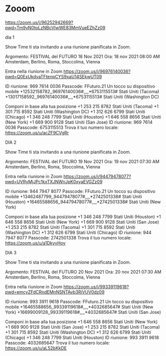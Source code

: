 # Zooom
https://zoom.us/j/96252942669?pwd=Tm9yN0toLzNBcVIwWE83MmVueEZhZz09

dia 1

Show Time ti sta invitando a una riunione pianificata in Zoom.

Argomento: FESTIVAL del FUTURO 18 Nov 2021
Ora: 18 nov 2021 08:00 AM Amsterdam, Berlino, Roma, Stoccolma, Vienna

Entra nella riunione in Zoom
https://zoom.us/j/96976140036?pwd=Q0ExUkdvaTFtenpCYS9xaU14SEkwUT09

ID riunione: 969 7614 0036
Passcode: FFuturo.21
Un tocco su dispositivo mobile
+12532158782,,96976140036#,,,,*6753115513# Stati Uniti (Tacoma)
+13017158592,,96976140036#,,,,*6753115513# Stati Uniti (Washington DC)

Componi in base alla tua posizione
        +1 253 215 8782 Stati Uniti (Tacoma)
        +1 301 715 8592 Stati Uniti (Washington DC)
        +1 312 626 6799 Stati Uniti (Chicago)
        +1 346 248 7799 Stati Uniti (Houston)
        +1 646 558 8656 Stati Uniti (New York)
        +1 669 900 9128 Stati Uniti (San Jose)
ID riunione: 969 7614 0036
Passcode: 6753115513
Trova il tuo numero locale: https://zoom.us/u/acZF9CVgRr

DIA 2

Show Time ti sta invitando a una riunione pianificata in Zoom.

Argomento: FESTIVAL del FUTURO 19 Nov 2021
Ora: 19 nov 2021 07:30 AM Amsterdam, Berlino, Roma, Stoccolma, Vienna

Entra nella riunione in Zoom
https://zoom.us/j/94479478077?pwd=UVRyMjJPc1kxTXJNWnJpK0xyaEVGZz09

ID riunione: 944 7947 8077
Passcode: FFuturo.21
Un tocco su dispositivo mobile
+13462487799,,94479478077#,,,,*2742501338# Stati Uniti (Houston)
+16465588656,,94479478077#,,,,*2742501338# Stati Uniti (New York)

Componi in base alla tua posizione
        +1 346 248 7799 Stati Uniti (Houston)
        +1 646 558 8656 Stati Uniti (New York)
        +1 669 900 9128 Stati Uniti (San Jose)
        +1 253 215 8782 Stati Uniti (Tacoma)
        +1 301 715 8592 Stati Uniti (Washington DC)
        +1 312 626 6799 Stati Uniti (Chicago)
ID riunione: 944 7947 8077
Passcode: 2742501338
Trova il tuo numero locale: https://zoom.us/u/a1DkyvHoy

DIA 3

Show Time ti sta invitando a una riunione pianificata in Zoom.

Argomento: FESTIVAL del FUTURO 20 Nov 2021
Ora: 20 nov 2021 07:30 AM Amsterdam, Berlino, Roma, Stoccolma, Vienna

Entra nella riunione in Zoom
https://zoom.us/j/99339119618?pwd=emcyZFdCRndEMnNSNTAvb3RiVUV0dz09

ID riunione: 993 3911 9618
Passcode: FFuturo.21
Un tocco su dispositivo mobile
+16465588656,,99339119618#,,,,*4032685647# Stati Uniti (New York)
+16699009128,,99339119618#,,,,*4032685647# Stati Uniti (San Jose)

Componi in base alla tua posizione
        +1 646 558 8656 Stati Uniti (New York)
        +1 669 900 9128 Stati Uniti (San Jose)
        +1 253 215 8782 Stati Uniti (Tacoma)
        +1 301 715 8592 Stati Uniti (Washington DC)
        +1 312 626 6799 Stati Uniti (Chicago)
        +1 346 248 7799 Stati Uniti (Houston)
ID riunione: 993 3911 9618
Passcode: 4032685647
Trova il tuo numero locale: https://zoom.us/u/aL52bKkDE


